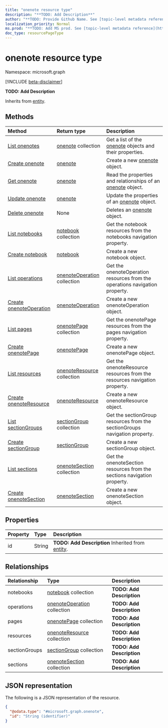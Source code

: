 ```yaml
---
title: "onenote resource type"
description: "**TODO: Add Description**"
author: "**TODO: Provide Github Name. See [topic-level metadata reference](https://msgo.azurewebsites.net/add/document/guidelines/metadata.html#topic-level-metadata)**"
localization_priority: Normal
ms.prod: "**TODO: Add MS prod. See [topic-level metadata reference](https://msgo.azurewebsites.net/add/document/guidelines/metadata.html#topic-level-metadata)**"
doc_type: resourcePageType
---
```


# onenote resource type

Namespace: microsoft.graph

[!INCLUDE [beta-disclaimer](../../includes/beta-disclaimer.md)]

**TODO: Add Description**


Inherits from [entity](../resources/entity.md).

## Methods
|Method|Return type|Description|
|:---|:---|:---|
|[List onenotes](../api/onenote-list.md)|[onenote](../resources/onenote.md) collection|Get a list of the [onenote](../resources/onenote.md) objects and their properties.|
|[Create onenote](../api/onenote-create.md)|[onenote](../resources/onenote.md)|Create a new [onenote](../resources/onenote.md) object.|
|[Get onenote](../api/onenote-get.md)|[onenote](../resources/onenote.md)|Read the properties and relationships of an [onenote](../resources/onenote.md) object.|
|[Update onenote](../api/onenote-update.md)|[onenote](../resources/onenote.md)|Update the properties of an [onenote](../resources/onenote.md) object.|
|[Delete onenote](../api/onenote-delete.md)|None|Deletes an [onenote](../resources/onenote.md) object.|
|[List notebooks](../api/onenote-list-notebooks.md)|[notebook](../resources/notebook.md) collection|Get the notebook resources from the notebooks navigation property.|
|[Create notebook](../api/onenote-post-notebooks.md)|[notebook](../resources/notebook.md)|Create a new notebook object.|
|[List operations](../api/onenote-list-operations.md)|[onenoteOperation](../resources/onenoteoperation.md) collection|Get the onenoteOperation resources from the operations navigation property.|
|[Create onenoteOperation](../api/onenote-post-operations.md)|[onenoteOperation](../resources/onenoteoperation.md)|Create a new onenoteOperation object.|
|[List pages](../api/onenote-list-pages.md)|[onenotePage](../resources/onenotepage.md) collection|Get the onenotePage resources from the pages navigation property.|
|[Create onenotePage](../api/onenote-post-pages.md)|[onenotePage](../resources/onenotepage.md)|Create a new onenotePage object.|
|[List resources](../api/onenote-list-resources.md)|[onenoteResource](../resources/onenoteresource.md) collection|Get the onenoteResource resources from the resources navigation property.|
|[Create onenoteResource](../api/onenote-post-resources.md)|[onenoteResource](../resources/onenoteresource.md)|Create a new onenoteResource object.|
|[List sectionGroups](../api/onenote-list-sectiongroups.md)|[sectionGroup](../resources/sectiongroup.md) collection|Get the sectionGroup resources from the sectionGroups navigation property.|
|[Create sectionGroup](../api/onenote-post-sectiongroups.md)|[sectionGroup](../resources/sectiongroup.md)|Create a new sectionGroup object.|
|[List sections](../api/onenote-list-sections.md)|[onenoteSection](../resources/onenotesection.md) collection|Get the onenoteSection resources from the sections navigation property.|
|[Create onenoteSection](../api/onenote-post-sections.md)|[onenoteSection](../resources/onenotesection.md)|Create a new onenoteSection object.|

## Properties
|Property|Type|Description|
|:---|:---|:---|
|id|String|**TODO: Add Description** Inherited from [entity](../resources/entity.md).|

## Relationships
|Relationship|Type|Description|
|:---|:---|:---|
|notebooks|[notebook](../resources/notebook.md) collection|**TODO: Add Description**|
|operations|[onenoteOperation](../resources/onenoteoperation.md) collection|**TODO: Add Description**|
|pages|[onenotePage](../resources/onenotepage.md) collection|**TODO: Add Description**|
|resources|[onenoteResource](../resources/onenoteresource.md) collection|**TODO: Add Description**|
|sectionGroups|[sectionGroup](../resources/sectiongroup.md) collection|**TODO: Add Description**|
|sections|[onenoteSection](../resources/onenotesection.md) collection|**TODO: Add Description**|

## JSON representation
The following is a JSON representation of the resource.
<!-- {
  "blockType": "resource",
  "keyProperty": "id",
  "@odata.type": "microsoft.graph.onenote",
  "baseType": "microsoft.graph.entity",
  "openType": false
}
-->
``` json
{
  "@odata.type": "#microsoft.graph.onenote",
  "id": "String (identifier)"
}
```

